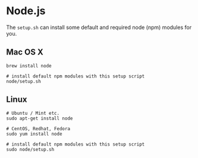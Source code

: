 # Node.js

The `setup.sh` can install some default and required node (npm) modules for you.

## Mac OS X

```
brew install node

# install default npm modules with this setup script
node/setup.sh
```

## Linux

```
# Ubuntu / Mint etc.
sudo apt-get install node

# CentOS, Redhat, Fedora
sudo yum install node

# install default npm modules with this setup script
sudo node/setup.sh
```
